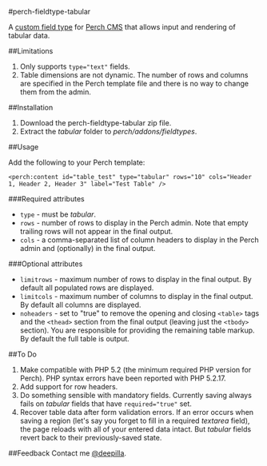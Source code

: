 #perch-fieldtype-tabular

A [custom field type](http://docs.grabaperch.com/api/field-types/ "Perch CMS Documentation: Field Types") for [Perch CMS](http://grabaperch.com/ "Perch - The really little CMS") that allows input and rendering of tabular data.

##Limitations

1. Only supports `type="text"` fields.
2. Table dimensions are not dynamic. The number of rows and columns are specified in the Perch template file and there is no way to change them from the admin.

##Installation

1. Download the perch-fieldtype-tabular zip file.
2. Extract the *tabular* folder to *perch/addons/fieldtypes*.

##Usage

Add the following to your Perch template:

```
<perch:content id="table_test" type="tabular" rows="10" cols="Header 1, Header 2, Header 3" label="Test Table" />
```

###Required attributes

- `type` - must be *tabular*.
- `rows` - number of rows to display in the Perch admin. Note that empty trailing rows will not appear in the final output.
- `cols` - a comma-separated list of column headers to display in the Perch admin and (optionally) in the final output.

###Optional attributes

- `limitrows` - maximum number of rows to display in the final output. By default all populated rows are displayed.
- `limitcols` - maximum number of columns to display in the final output. By default all columns are displayed.
- `noheaders` - set to "true" to remove the opening and closing `<table>` tags and the `<thead>` section from the final output (leaving just the `<tbody>` section). You are responsible for providing the remaining table markup. By default the full table is output.

##To Do

1. Make compatible with PHP 5.2 (the minimum required PHP version for Perch). PHP syntax errors have been reported with PHP 5.2.17.
2. Add support for row headers.
3. Do something sensible with mandatory fields. Currently saving always fails on *tabular* fields that have `required="true"` set.
4. Recover table data after form validation errors. If an error occurs when saving a region (let's say you forget to fill in a required *textarea* field), the page reloads with all of your entered data intact. But *tabular* fields revert back to their previously-saved state.

##Feedback
Contact me [@deepilla](https://twitter.com/deepilla).
